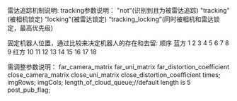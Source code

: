 雷达追踪机制说明:
tracking参数说明： "not"(识别到且为被雷达追踪) "tracking"(被相机锁定) “locking"(被雷达锁定) “tracking_locking”(同时被相机和雷达锁定，最高优先级)

固定机器人位置，通过比较来决定机器人的存在和去留: 顺序 蓝方 1 2 3 4 5 6 7 8 9 红方 10 11 12 13 14 15 16 17 18 

需调整参数说明：
far_camera_matrix
far_uni_matrix
far_distortion_coefficient
close_camera_matrix
close_uni_matrix
close_distortion_coefficient
times;
imgRows;
imgCols;
length_of_cloud_queue;//default length is 5
post_pub_flag;